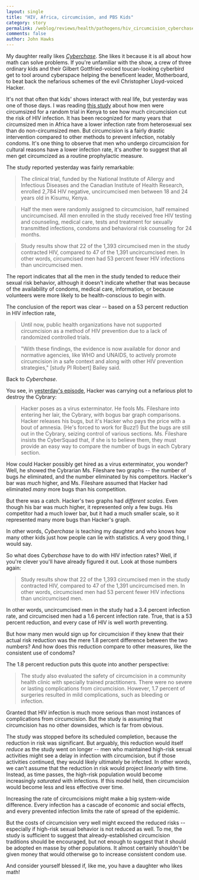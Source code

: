 ```yaml
---
layout: single 
title: "HIV, Africa, circumcision, and PBS Kids" 
category: story
permalink: /weblog/reviews/health/pathogens/hiv_circumcision_cyberchase_2006.html
comments: false 
author: John Hawks 
---
```



<p>
My daughter really likes <a href="http://pbskids.org/cyberchase/"><i>Cyberchase</i></a>. She likes it because it is all about how math can solve problems. If you're unfamiliar with the show, a crew of three ordinary kids and their Gilbert Gottfried-voiced toucan-looking cyberbird get to tool around cyberspace helping the beneficent leader, Motherboard, to beat back the nefarious schemes of the evil Christopher Lloyd-voiced Hacker. 
</p>

<p>
It's not that often that kids' shows interact with real life, but yesterday was one of those days. I was reading <a href="http://www.scienceblog.com/cms/male-circumcision-reduces-hiv-risk-study-stopped-early-12192.html">this study</a> about how men were circumsized for a random trial in Kenya to see how much circumcision cut the risk of HIV infection. It has been recognized for many years that circumsized men in Africa have a lower infection rate from heterosexual sex than do non-circumsized men. But circumcision is a fairly drastic intervention compared to other methods to prevent infection, notably condoms. It's one thing to observe that men who undergo circumcision for cultural reasons have a lower infection rate, it's another to suggest that all men get circumcized as a routine prophylactic measure. 
</p>

<p>
The study reported yesterday was fairly remarkable: 
</p>

<blockquote>The clinical trial, funded by the National Institute of Allergy and Infectious Diseases and the Canadian Institute of Health Research, enrolled 2,784 HIV negative, uncircumcised men between 18 and 24 years old in Kisumu, Kenya.</blockquote>

<blockquote>Half the men were randomly assigned to circumcision, half remained uncircumcised. All men enrolled in the study received free HIV testing and counseling, medical care, tests and treatment for sexually transmitted infections, condoms and behavioral risk counseling for 24 months.</blockquote>

<blockquote>Study results show that 22 of the 1,393 circumcised men in the study contracted HIV, compared to 47 of the 1,391 uncircumcised men. In other words, circumcised men had 53 percent fewer HIV infections than uncircumcised men.</blockquote>
</p>

<p>
The report indicates that all the men in the study tended to reduce their sexual risk behavior, although it doesn't indicate whether that was because of the availability of condoms, medical care, information, or because volunteers were more likely to be health-conscious to begin with. 
</p>

<p>
The conclusion of the report was clear -- based on a 53 percent reduction in HIV infection rate, 
</p>

<blockquote>Until now, public health organizations have not supported circumcision as a method of HIV prevention due to a lack of randomized controlled trials.</blockquote>

<blockquote>"With these findings, the evidence is now available for donor and normative agencies, like WHO and UNAIDS, to actively promote circumcision in a safe context and along with other HIV prevention strategies," [study PI Robert] Bailey said.</blockquote>

<p>
Back to <i>Cyberchase</i>. 
</p>

<p>
You see, in <a href="http://www.tv.com/cyberchase/raising-the-bar/episode/323389/summary.html">yesterday's episode</a>, Hacker was carrying out a nefarious plot to destroy the Cybrary: 
</p>

<blockquote>Hacker poses as a virus exterminator. He fools Ms. Fileshare into entering her lair, the Cybrary, with bogus bar graph comparisons. Hacker releases his bugs, but it's Hacker who pays the price with a bout of amnesia. (He's forced to work for Buzz!) But the bugs are still out in the Cybrary, seizing control of various sections. Ms. Fileshare insists the CyberSquad that, if she is to believe them, they must provide an easy way to compare the number of bugs in each Cybrary section.</blockquote>

<p>
How could Hacker possibly get hired as a virus exterminator, you wonder? Well, he showed the Cybrarian Ms. Fileshare two graphs -- the number of bugs <i>he</i> eliminated, and the number eliminated by his competitors. Hacker's bar was <i>much</i> higher, and Ms. Fileshare assumed that Hacker had eliminated <i>many</i> more bugs than his competition. 
</p>

<p>
But there was a catch. Hacker's two graphs had <I>different scales</i>. Even though his bar was much higher, it represented only a few bugs. His competitor had a much lower bar, but it had a much smaller scale, so it represented many more bugs than Hacker's graph. 
</p>

<p>
In other words, <i>Cyberchase</i> is teaching my daughter and who knows how many other kids just how people can lie with statistics. A very good thing, I would say. 
</p>

<p>
So what does <i>Cyberchase</i> have to do with HIV infection rates? Well, if you're clever you'll have already figured it out. Look at those numbers again: 
</p>

<blockquote>Study results show that 22 of the 1,393 circumcised men in the study contracted HIV, compared to 47 of the 1,391 uncircumcised men. In other words, circumcised men had 53 percent fewer HIV infections than uncircumcised men.</blockquote>
</p>

<p>
In other words, uncircumcised men in the study had a 3.4 percent infection rate, and circumcised men had a 1.6 percent infection rate. True, that is a 53 percent reduction, and every case of HIV is well worth preventing. 
</p>

<p>
But how many men would sign up for circumcision if they knew that their actual risk reduction was the mere 1.8 percent difference between the two numbers? And how does this reduction compare to other measures, like the consistent use of condoms? 
</p>

<p>
 The 1.8 percent reduction puts this quote into another perspective:
</p>

<blockquote>The study also evaluated the safety of circumcision in a community health clinic with specially trained practitioners. There were no severe or lasting complications from circumcision. However, 1.7 percent of surgeries resulted in mild complications, such as bleeding or infection.</blockquote>

<p>
Granted that HIV infection is much more serious than most instances of complications from circumcision. But the study is assuming that circumcision has no other downsides, which is far from obvious. 
</p>

<p>
The study was stopped before its scheduled completion, because the reduction in risk was significant. But arguably, this reduction would itself <i>reduce</i> as the study went on longer -- men who maintained high-risk sexual activities might see a delay in infection with circumcision, but if those activities continued, they would likely ultimately be infected. In other words, we can't assume that the reduction in risk would project <i>linearly</i> with time. Instead, as time passes, the high-risk population would become increasingly <i>saturated</i> with infections. If this model held, then circumcision would become less and less effective over time. 
</p>

<p>
Increasing the rate of circumcisions might make a big system-wide difference. Every infection has a cascade of economic and social effects, and every prevented infection limits the rate of spread of the epidemic. 
</p>

<p>
But the costs of circumcision very well might exceed the reduced risks -- especially if high-risk sexual behavior is not reduced as well. To me, the study is sufficient to suggest that already-established circumcision traditions should be encouraged, but not enough to suggest that it should be adopted en masse by other populations. It almost certainly shouldn't be given money that would otherwise go to increase consistent condom use. 
</p>

<p>
And consider yourself blessed if, like me, you have a daughter who likes math!
</p>


